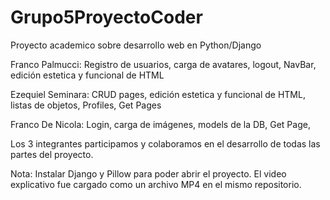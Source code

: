 # Grupo5ProyectoCoder

Proyecto academico sobre desarrollo web en Python/Django

Franco Palmucci: Registro de usuarios, carga de avatares, logout, NavBar, edición estetica y funcional de HTML

Ezequiel Seminara: CRUD pages, edición estetica y funcional de HTML, listas de objetos, Profiles, Get Pages

Franco De Nicola: Login, carga de imágenes, models de la DB, Get Page,

Los 3 integrantes participamos y colaboramos en el desarrollo de todas las partes del proyecto.

Nota: Instalar Django y Pillow para poder abrir el proyecto. El video explicativo fue cargado como un archivo MP4 en el mismo repositorio.

